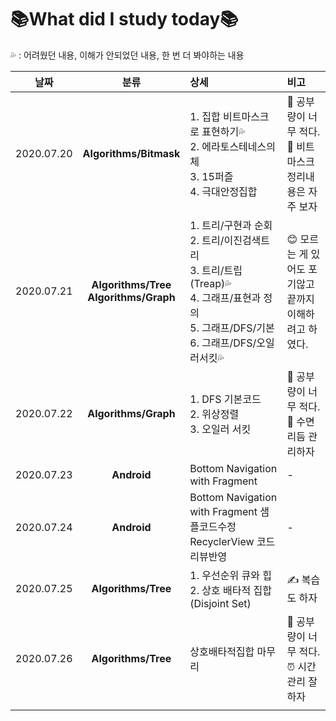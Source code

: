 # 📚What did I study today📚

💦 : 어려웠던 내용, 이해가 안되었던 내용, 한 번 더 봐야하는 내용

| 날짜 | 분류 | 상세 | 비고 |
|:-:|:-:|:-|:-|
|2020.07.20|**Algorithms/Bitmask**|1. 집합 비트마스크로 표현하기💦<br/>2. 에라토스테네스의 체<br/>3. 15퍼즐<br/>4. 극대안정집합|🙁 공부량이 너무 적다.<br/>💪 비트마스크 정리내용은 자주 보자|
|2020.07.21|**Algorithms/Tree**<br/>**Algorithms/Graph**|1. 트리/구현과 순회<br/>2. 트리/이진검색트리<br/>3. 트리/트립(Treap)💦<br/>4. 그래프/표현과 정의<br/>5. 그래프/DFS/기본<br/>6. 그래프/DFS/오일러서킷💦|😊 모르는 게 있어도 포기않고 끝까지<br/>이해하려고 하였다.|
|2020.07.22|**Algorithms/Graph**|1. DFS 기본코드<br/>2. 위상정렬<br/>3. 오일러 서킷|🙁 공부량이 너무 적다.<br/>🌛 수면리듬 관리하자|
|2020.07.23|**Android**|Bottom Navigation with Fragment|-|
|2020.07.24|**Android**|Bottom Navigation with Fragment 샘플코드수정<br/>RecyclerView 코드리뷰반영|-|
|2020.07.25|**Algorithms/Tree**|1. 우선순위 큐와 힙<br/>2. 상호 배타적 집합(Disjoint Set)|✍️ 복습도 하자|
|2020.07.26|**Algorithms/Tree**|상호배타적집합 마무리|🙁 공부량이 너무 적다.<br/>⏰ 시간관리 잘하자|
|||||
